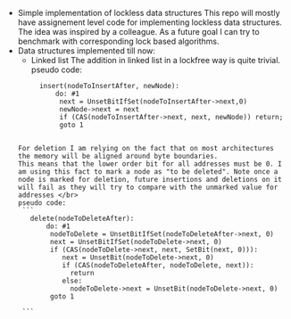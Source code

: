   - Simple implementation of lockless data structures
This repo will mostly have assignement level code for implementing  lockless data structures. The idea was inspired by a colleague. As a future goal I can try to
benchmark with corresponding lock based algorithms.
 - Data structures implemented till now:
      - Linked list
        The addition in linked list in a lockfree way is quite trivial. </br>
        pseudo code:
        ```
          insert(nodeToInsertAfter, newNode):
              do: #1
               next = UnsetBitIfSet(nodeToInsertAfter->next,0)
               newNode->next = next
               if (CAS(nodeToInsertAfter->next, next, newNode)) return;
               goto 1
            
        ```
       For deletion I am relying on the fact that on most architectures the memory will be aligned around byte boundaries.
       This means that the lower order bit for all addresses must be 0. I am using this fact to mark a node as "to be deleted". Note once a node is marked for deletion, future insertions and deletions on it will fail as they will try to compare with the unmarked value for addresses </br>
       pseudo code:
        ```
          delete(nodeToDeleteAfter):
              do: #1
               nodeToDelete = UnsetBitIfSet(nodeToDeleteAfter->next, 0)
               next = UnsetBitIfSet(nodeToDelete->next, 0)
               if (CAS(nodeToDelete->next, next, SetBit(next, 0))):
                  next = UnsetBit(nodeToDelete->next, 0)
                  if (CAS(nodeToDeleteAfter, nodeToDelete, next)):
                    return
                  else:
                    nodeToDelete->next = UnsetBit(nodeToDelete->next, 0)
               goto 1
            
        ```
